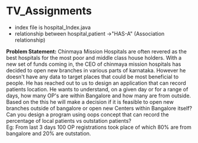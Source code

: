 # TV_Assignments



 * index file is hospital_Index.java
 * relationship between hospital,patient ->"HAS-A" (Association relationship)
 

**Problem Statement:**
Chinmaya Mission Hospitals are often revered as the best hospitals for the most poor and middle class house holders. With a new set of funds coming in, the CEO of chinmaya mission hospitals has decided to open new branches in various parts of karnataka. However he doesn't have any data to target places that could be most beneficial to people. He has reached out to us to design an application that can record patients location. He wants to understand, on a given day or for a range of days, how many OP's are within Bangalore and how many are from outside. Based on the this he will make a decision if it is feasible to open new branches outside of bangalore or open new Centers within Bangalore itself? Can you design a program using oops concept that can record the percentage of local patients vs outstation patients?   
  Eg: From last 3 days 100 OP registrations took place of which 80% are from bangalore and 20% are outstation.
  
 
